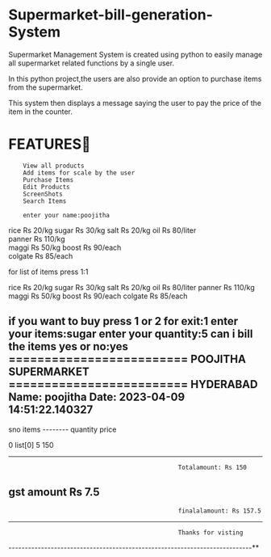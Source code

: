 # Supermarket-bill-generation-System

Supermarket Management System is created using python to easily manage all supermarket related functions by a single user.

In this python project,the users are also provide an option to purchase items from the supermarket.

This system then displays a message saying the user to pay the price of the item in the counter.

# FEATURES💖
        View all products
        Add items for scale by the user
        Purchase Items
        Edit Products
        ScreenShots
        Search Items
        
        enter your name:poojitha

rice     Rs 20/kg
sugar    Rs 30/kg
salt     Rs 20/kg
oil      Rs 80/liter      
panner   Rs 110/kg        
maggi    Rs 50/kg
boost    Rs 90/each       
colgate  Rs 85/each       

for list of items press 1:1

rice     Rs 20/kg
sugar    Rs 30/kg
salt     Rs 20/kg
oil      Rs 80/liter
panner   Rs 110/kg
maggi    Rs 50/kg
boost    Rs 90/each
colgate  Rs 85/each

if you want to buy press 1 or 2 for exit:1
enter your items:sugar
enter your quantity:5
can i bill the items yes or no:yes
========================= POOJITHA SUPERMARKET =========================
                             HYDERABAD
Name: poojitha                                Date: 2023-04-09 14:51:22.140327
---------------------------------------------------------------------------
sno  items -------- quantity     price

0                   list[0]     5 150
___________________________________________________________________________
                                                   Totalamount: Rs 150
gst amount                                                    Rs 7.5
---------------------------------------------------------------------------
                                                   finalalamount: Rs 157.5
---------------------------------------------------------------------------
                                                   Thanks for visting
---------------------------------------------------------------------------** 



















